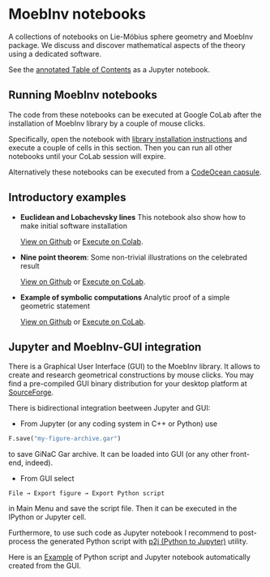 # MoebInv notebooks
A collections of notebooks on Lie-Möbius sphere geometry and MoebInv package. We discuss and discover mathematical aspects of the theory using a dedicated software.

See the [annotated Table of Contents](https://github.com/vvkisil/MoebInv-notebooks/blob/master/Table%20of%20contents.ipynb) as a Jupyter notebook.


## Running MoebInv notebooks
The code from these notebooks can be executed at Google CoLab after the installation of MoebInv library by a couple of mouse clicks.

Specifically, open the notebook with [library installation instructions](https://colab.research.google.com/github/vvkisil/MoebInv-notebooks/blob/master/Euclidean_and_Lobachevsky_lines.ipynb#Installing-required-software) and execute a couple of cells in this section. Then you can run all other notebooks until your CoLab session will expire.

Alternatively these notebooks can be executed from  a [CodeOcean capsule](https://codeocean.com/capsule/7952650/tree).


## Introductory examples

+ **Euclidean and Lobachevsky lines** This notebook also show how to make initial software installation

   [View on Github](https://github.com/vvkisil/MoebInv-notebooks/blob/master/Euclidean_and_Lobachevsky_lines.ipynb) or [Execute on Colab](https://colab.research.google.com/github/vvkisil/MoebInv-notebooks/blob/master/Euclidean_and_Lobachevsky_lines.ipynb).

+ **Nine point theorem**: Some non-trivial illustrations on the celebrated result

   [View on
  Github](https://github.com/vvkisil/MoebInv-notebooks/blob/master/Nine_point_theorem.ipynb)
or  [Execute on CoLab](https://colab.research.google.com/github/vvkisil/MoebInv-notebooks/blob/master/Nine_point_theorem.ipynb).

* **Example of symbolic computations** Analytic proof of a simple geometric statement

   [View on
  Github](https://github.com/vvkisil/MoebInv-notebooks/blob/master/Example_of_symbolic_computations.ipynb)
or  [Execute on CoLab](https://colab.research.google.com/github/vvkisil/MoebInv-notebooks/blob/master/Example_of_symbolic_computations.ipynb).


## Jupyter and MoebInv-GUI integration
There is a Graphical User Interface (GUI) to the MoebInv library. It allows to create and research geometrical constructions by mouse clicks. You may find a pre-compiled GUI binary distribution for your desktop platform at [SourceForge](https://sourceforge.net/projects/moebinv/files/binary/). 

There is bidirectional integration beetween Jupyter and GUI:

* From Jupyter (or any coding system in C++ or Python) use
``` python
F.save("my-figure-archive.gar")
```
to save GiNaC Gar archive. It can be loaded into GUI (or any other front-end, indeed).
* From GUI select
```
File → Export figure → Export Python script
```
in Main Menu and save the script file. Then it can be executed in the IPython or Jupyter cell.

Furthermore, to use such code as Jupyter notebook I recommend to post-process the generated Python script with [p2j (Python to Jupyter)](https://pypi.org/project/p2j/) utility.

Here is an [Example](https://colab.research.google.com/drive/101nZupZRtDXaF5GRrjOmuMHd5oPOzpL8#scrollTo=MIcFs9KN4J4_) of Python script and Jupyter notebook automatically created from the GUI.

